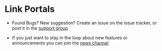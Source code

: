 Link Portals
=============

- Found Bugs? New suggestion? Create an issue on the issue tracker, or post it in the [support group](https://t.me/userbot_support)

- If you just want to stay in the loop about new features or
announcements you can join the [news channel](https://t.me/maestro_userbot_channel).
